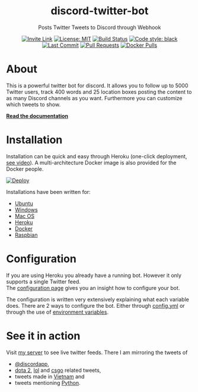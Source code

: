 <h1 align="center">discord-twitter-bot</h1>
<p align="center">Posts Twitter Tweets to Discord through Webhook</p>

<p align="center">
  <a href="https://discord.gg/Dkg79tc"><img alt="Invite Link" src="https://discordapp.com/api/guilds/295528852518731786/widget.png?style=shield"></a>
  <a href="https://github.com/nntin/discord-twitter-bot/blob/master/LICENSE"><img alt="License: MIT" src="https://img.shields.io/badge/license-MIT-brightgreen.svg"></a>
  <a href="https://travis-ci.com/NNTin/discord-twitter-bot"><img alt="Build Status" src="https://api.travis-ci.com/NNTin/discord-twitter-bot.svg"></a>
  <a href="https://github.com/nntin/discord-twitter-bot"><img alt="Code style: black" src="https://img.shields.io/badge/code%20style-black-000000.svg"></a>
  <a href="https://github.com/NNTin/discord-twitter-bot/commits/"><img alt="Last Commit" src="https://img.shields.io/github/last-commit/nntin/discord-twitter-bot.svg"></a>
  <a href="https://github.com/NNTin/discord-twitter-bot/pulls"><img alt="Pull Requests" src="https://img.shields.io/github/issues-pr/nntin/discord-twitter-bot.svg"></a>
  <a href="https://hub.docker.com/r/nntin/discord-twitter-bot"><img alt="Docker Pulls" src="https://img.shields.io/docker/pulls/nntin/discord-twitter-bot.svg"></a>
</p>

# About

This is a powerful twitter bot for discord. It allows you to follow up to 5000 Twitter users, track 400 words and 25 location boxes posting the content to as many Discord channels as you want. Furthermore you can customize which tweets to show.

[**Read the documentation**](http://nntin.github.io/discord-twitter-bot/about/)

# Installation

Installation can be quick and easy through Heroku (one-click deployment, [see video](https://www.youtube.com/watch?v=NwPcXBvStSI)). A multi-architecture Docker image is also provided for the Docker people.

[![Deploy](https://www.herokucdn.com/deploy/button.png)]([https://heroku.com/deploy](https://www.heroku.com/deploy/?template=https://github.com/pleasantali/discord-twitter-bot))

Installations have been written for:

* [Ubuntu](http://nntin.github.io/discord-twitter-bot/docs/inst-ubuntu/)
* [Windows](http://nntin.github.io/discord-twitter-bot/docs/inst-windows/)
* [Mac OS](http://nntin.github.io/discord-twitter-bot/docs/inst-macos/)
* [Heroku](http://nntin.github.io/discord-twitter-bot/docs/inst-heroku/)
* [Docker](http://nntin.github.io/discord-twitter-bot/docs/inst-docker/)
* [Raspbian](http://nntin.github.io/discord-twitter-bot/docs/inst-raspbian/)

# Configuration

If you are using Heroku you already have a running bot. However it only supports a single Twitter feed.   
The [configuration page](http://nntin.github.io/discord-twitter-bot/docs/configuration/) gives you an insight how to configure your bot. 

The configuration is written very extensively explaining what each variable does. There are 2 ways to configure the bot. Either through [config.yml](http://nntin.github.io/discord-twitter-bot/docs/conf-config-yaml/) or through the use of [environment variables](http://nntin.github.io/discord-twitter-bot/docs/conf-environment-variable/).

# See it in action

Visit [my server](https://discord.gg/Dkg79tc) to see live twitter feeds. There I am mirroring the tweets of 
* [@discordapp](https://discordapp.com/channels/295528852518731786/557231331658956831/),
* [dota 2](https://discordapp.com/channels/295528852518731786/557231354316718080), [lol](https://discordapp.com/channels/295528852518731786/557231372499025922) and [csgo](https://discordapp.com/channels/295528852518731786/557231389540352000) related tweets,
* tweets made in [Vietnam](https://discordapp.com/channels/295528852518731786/557231418346962957) and 
* tweets mentioning [Python](https://discordapp.com/channels/295528852518731786/557231451020722186).
